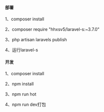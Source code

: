 #### 部署
1、composer install

2、composer require "hhxsv5/laravel-s:~3.7.0"

3、php artisan laravels publish

4、运行laravel-s

#### 开发
1、composer install

2、npm install

3、npm run hot

4、npm run dev打包